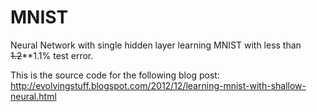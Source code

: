 MNIST
=====

Neural Network with single hidden layer learning MNIST with less than ~~1.2~~**1.1% test error.

This is the source code for the following blog post:
http://evolvingstuff.blogspot.com/2012/12/learning-mnist-with-shallow-neural.html
